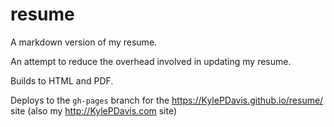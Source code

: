 # resume

A markdown version of my resume.

An attempt to reduce the overhead involved in updating my resume.

Builds to HTML and PDF.

Deploys to the `gh-pages` branch for the https://KylePDavis.github.io/resume/ site (also my http://KylePDavis.com site)
